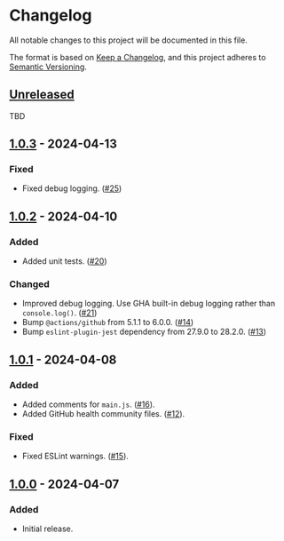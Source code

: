 # Changelog

All notable changes to this project will be documented in this file.

The format is based on [Keep a Changelog](https://keepachangelog.com/en/1.1.0/),
and this project adheres to
[Semantic Versioning](https://semver.org/spec/v2.0.0.html).

## [Unreleased]

TBD

## [1.0.3] - 2024-04-13

### Fixed

- Fixed debug logging.
  ([#25](https://github.com/tylermilner/last-successful-commit-hash-action/pull/25))

## [1.0.2] - 2024-04-10

### Added

- Added unit tests.
  ([#20](https://github.com/tylermilner/last-successful-commit-hash-action/pull/20))

### Changed

- Improved debug logging. Use GHA built-in debug logging rather than
  `console.log()`.
  ([#21](https://github.com/tylermilner/last-successful-commit-hash-action/pull/21))
- Bump `@actions/github` from 5.1.1 to 6.0.0.
  ([#14](https://github.com/tylermilner/last-successful-commit-hash-action/pull/14))
- Bump `eslint-plugin-jest` dependency from 27.9.0 to 28.2.0.
  ([#13](https://github.com/tylermilner/last-successful-commit-hash-action/pull/13))

## [1.0.1] - 2024-04-08

### Added

- Added comments for `main.js`.
  ([#16](https://github.com/tylermilner/last-successful-commit-hash-action/pull/16)).
- Added GitHub health community files.
  ([#12](https://github.com/tylermilner/last-successful-commit-hash-action/pull/12)).

### Fixed

- Fixed ESLint warnings.
  ([#15](https://github.com/tylermilner/last-successful-commit-hash-action/pull/15)).

## [1.0.0] - 2024-04-07

### Added

- Initial release.

[unreleased]:
  https://github.com/tylermilner/last-successful-commit-hash-action/compare/v1.0.3...HEAD
[1.0.3]:
  https://github.com/tylermilner/last-successful-commit-hash-action/compare/v1.0.2...v1.0.3
[1.0.2]:
  https://github.com/tylermilner/last-successful-commit-hash-action/compare/v1.0.1...v1.0.2
[1.0.1]:
  https://github.com/tylermilner/last-successful-commit-hash-action/compare/v1.0.0...v1.0.1
[1.0.0]:
  https://github.com/tylermilner/last-successful-commit-hash-action/releases/tag/v1.0.0

<!-- markdownlint-configure-file { "MD024": false } -->

